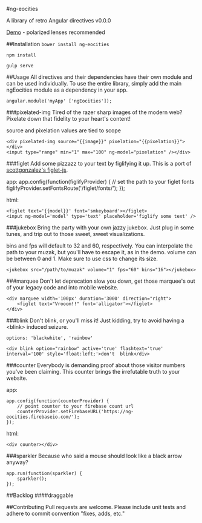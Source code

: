 #ng-eocities

A library of retro Angular directives
v0.0.0

[Demo](http://www.ng-eocities.com/) - polarized lenses recommended

##Installation
```bower install ng-eocities```

```npm install```

```gulp serve```

##Usage
All directives and their dependencies have their own module and can be used individually.  To use the entire library, simply add the main ngEocities module as a dependency in your app.

    angular.module('myApp' ['ngEocities']);

###pixelated-img
Tired of the razer sharp images of the modern web?  Pixelate down that fidelity to your heart's content!

source and pixelation values are tied to scope

    <div pixelated-img source="{{image}}" pixelation="{{pixelation}}"></div>
    <input type="range" min="1" max="100" ng-model="pixelation" /></div>

###figlet
Add some pizzazz to your text by figlifying it up.  This is a port of [scottgonzalez's figlet-js](https://github.com/scottgonzalez/figlet-js).

app:
    app.config(function(figlifyProvider) {
        // set the path to your figlet fonts
        figlifyProvider.setFontsRoute('/figlet/fonts/');
    });

html:

    <figlet text='{{model}}' font='smkeyboard'></figlet>
    <input ng-model='model' type='text' placeholder='figlify some text' />

###jukebox
Bring the party with your own jazzy jukebox. Just plug in some tunes, and trip out to those sweet, sweet visualizations.

bins and fps will default to 32 and 60, respectively. You can interpolate the path to your muzak, but you'll have to escape it, as in the demo. volume can be between 0 and 1. Make sure to use css to change its size.

    <jukebox src="/path/to/muzak" volume="1" fps="60" bins="16"></jukebox>

###marquee
Don't let deprecation slow you down, get those marquee's out of your legacy code and into mobile website.

    <div marquee width='100px' duration='3000' direction="right">
        <figlet text="Vrooom!!" font='alligator'></figlet>
    </div>

###blink
Don't blink, or you'll miss it!  Just kidding, try to avoid having a \<blink\> induced seizure.

```options: 'blackwhite', 'rainbow'```

    <div blink option="rainbow" active='true' flashtext='true' interval='100' style='float:left;'>don't  blink</div>

###counter
Everybody is demanding proof about those visitor numbers you've been claiming.  This counter brings the irrefutable truth to your website.

app:

    app.config(function(counterProvider) {
        // point counter to your firebase count url
        counterProvider.setFirebaseURL('https://ng-eocities.firebaseio.com/');
    });

html:

    <div counter></div>

###sparkler
Because who said a mouse should look like a black arrow anyway?

    app.run(function(sparkler) {
        sparkler();
    });

##Backlog
####draggable

##Contributing
Pull requests are welcome.  Please include unit tests and adhere to commit convention "fixes, adds, etc."
